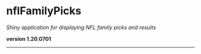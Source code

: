 # nflFamilyPicks

*Shiny application for displaying NFL family picks and results*

**version 1.20.0701**

----------
